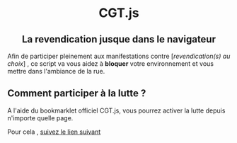 <h1 align="center">CGT.js</h1>

<h2 align="center">La revendication jusque dans le navigateur</h2>

Afin de participer pleinement aux manifestations contre [*revendication(s) au choix*] , ce script va vous aidez à **bloquer** votre environnement et vous mettre dans l'ambiance de la rue.

## Comment participer à la lutte ?

A l'aide du bookmarklet officiel CGT.js, vous pourrez activer la lutte depuis n'importe quelle page. 

Pour cela , [suivez le lien suivant](http://maxdow.github.io/cgt.js/)



